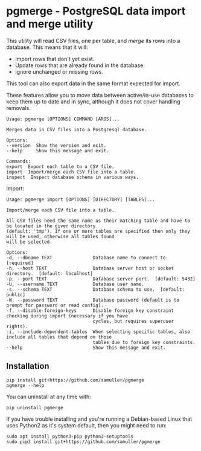 # pgmerge - PostgreSQL data import and merge utility

This utility will read CSV files, one per table, and *merge* its rows into a database. This means that it will:

* Import rows that don't yet exist.
* Update rows that are already found in the database.
* Ignore unchanged or missing rows.

This tool can also export data in the same format expected for import.

These features allow you to move data between active/in-use databases to keep them up to date and in sync, although it does not cover handling removals.

    Usage: pgmerge [OPTIONS] COMMAND [ARGS]...

    Merges data in CSV files into a Postgresql database.

    Options:
    --version  Show the version and exit.
    --help     Show this message and exit.

    Commands:
    export  Export each table to a CSV file.
    import  Import/merge each CSV file into a table.
    inspect  Inspect database schema in various ways.

Import:

    Usage: pgmerge import [OPTIONS] [DIRECTORY] [TABLES]...

    Import/merge each CSV file into a table.

    All CSV files need the same name as their matching table and have to be located in the given directory
    (default: 'tmp'). If one or more tables are specified then only they will be used, otherwise all tables found
    will be selected.

    Options:
    -d, --dbname TEXT               Database name to connect to.  [required]
    -h, --host TEXT                 Database server host or socket directory.  [default: localhost]
    -p, --port TEXT                 Database server port.  [default: 5432]
    -U, --username TEXT             Database user name.
    -s, --schema TEXT               Database schema to use.  [default: public]
    -W, --password TEXT             Database password (default is to prompt for password or read config).
    -f, --disable-foreign-keys      Disable foreign key constraint checking during import (necessary if you have
                                    cycles, but requires superuser rights).
    -i, --include-dependent-tables  When selecting specific tables, also include all tables that depend on those
                                    tables due to foreign key constraints.
    --help                          Show this message and exit.

## Installation

    pip install git+https://github.com/samuller/pgmerge
    pgmerge --help

You can uninstall at any time with:

    pip uninstall pgmerge

If you have trouble installing and you're running a Debian-based Linux that uses Python2 as it's system default, then you might need to run:

    sudo apt install python3-pip python3-setuptools
    sudo pip3 install git+https://github.com/samuller/pgmerge








